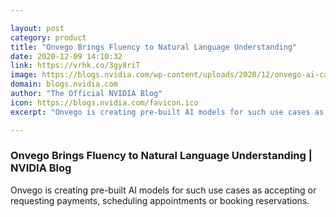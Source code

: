 ```yaml
---

layout: post
category: product
title: "Onvego Brings Fluency to Natural Language Understanding"
date: 2020-12-09 14:10:32
link: https://vrhk.co/3gy8riT
image: https://blogs.nvidia.com/wp-content/uploads/2020/12/onvego-ai-call-center-istock.jpg
domain: blogs.nvidia.com
author: "The Official NVIDIA Blog"
icon: https://blogs.nvidia.com/favicon.ico
excerpt: "Onvego is creating pre-built AI models for such use cases as accepting or requesting payments, scheduling appointments or booking reservations."

---
```


### Onvego Brings Fluency to Natural Language Understanding | NVIDIA Blog

Onvego is creating pre-built AI models for such use cases as accepting or requesting payments, scheduling appointments or booking reservations.